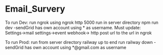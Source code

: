 # Email_Survery
To run Dev: 
run ngrok using ngrok http 5000 
run in server directory npm run dev
-sendGrid has own account using * as username. Must update: Settings->mail settings->event webhook-> http post url to the url in ngrok

To run Prod:
run from server directory railway up
to end run railway down
-sendGrid has own account using *@gmail.com as username
